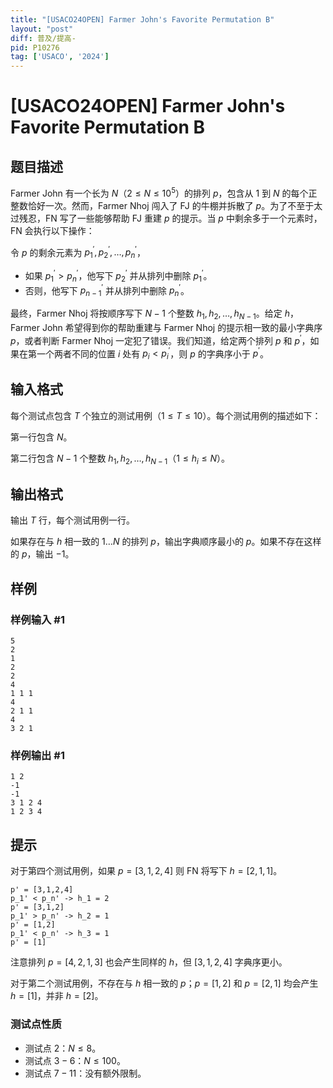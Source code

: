 ```yaml
---
title: "[USACO24OPEN] Farmer John's Favorite Permutation B"
layout: "post"
diff: 普及/提高-
pid: P10276
tag: ['USACO', '2024']
---
```

# [USACO24OPEN] Farmer John's Favorite Permutation B
## 题目描述

Farmer John 有一个长为 $N$（$2\le N\le 10^5$）的排列 $p$，包含从 $1$ 到 $N$ 的每个正整数恰好一次。然而，Farmer Nhoj 闯入了 FJ 的牛棚并拆散了 $p$。为了不至于太过残忍，FN 写了一些能够帮助 FJ 重建 $p$ 的提示。当 $p$ 中剩余多于一个元素时，FN 会执行以下操作：

令 $p$ 的剩余元素为 $p_1^\prime,p_2^\prime,\ldots,p_n^\prime$，

- 如果 $p_1^\prime>p_n^\prime$，他写下 $p_2^\prime$ 并从排列中删除 $p_1^\prime$。
- 否则，他写下 $p_{n−1}^\prime$ 并从排列中删除 $p_n^\prime$。

最终，Farmer Nhoj 将按顺序写下 $N−1$ 个整数 $h_1,h_2,\ldots,h_{N−1}$。给定 $h$，Farmer John 希望得到你的帮助重建与 Farmer Nhoj 的提示相一致的最小字典序 $p$，或者判断 Farmer Nhoj 一定犯了错误。我们知道，给定两个排列 $p$ 和 $p^\prime$，如果在第一个两者不同的位置 $i$ 处有 $p_i<p_i^\prime$，则 $p$ 的字典序小于 $p^\prime$。
## 输入格式

每个测试点包含 $T$ 个独立的测试用例（$1\le T\le 10$）。每个测试用例的描述如下：

第一行包含 $N$。

第二行包含 $N−1$ 个整数 $h_1,h_2,\ldots,h_{N−1}$（$1\le h_i\le N$）。
## 输出格式

输出 $T$ 行，每个测试用例一行。

如果存在与 $h$ 相一致的 $1\ldots N$ 的排列 $p$，输出字典顺序最小的 $p$。如果不存在这样的 $p$，输出 $-1$。 
## 样例

### 样例输入 #1
```
5
2
1
2
2
4
1 1 1
4
2 1 1
4
3 2 1
```
### 样例输出 #1
```
1 2
-1
-1
3 1 2 4
1 2 3 4
```
## 提示

对于第四个测试用例，如果 $p=[3,1,2,4]$ 则 FN 将写下 $h=[2,1,1]$。

```plain
p' = [3,1,2,4]
p_1' < p_n' -> h_1 = 2
p' = [3,1,2]
p_1' > p_n' -> h_2 = 1
p' = [1,2]
p_1' < p_n' -> h_3 = 1
p' = [1]
```

注意排列 $p=[4,2,1,3]$ 也会产生同样的 $h$，但 $[3,1,2,4]$ 字典序更小。

对于第二个测试用例，不存在与 $h$ 相一致的 $p$；$p=[1,2]$ 和 $p=[2,1]$ 均会产生 $h=[1]$，并非 $h=[2]$。

### 测试点性质

- 测试点 $2$：$N\le 8$。
- 测试点 $3-6$：$N\le 100$。
- 测试点 $7-11$：没有额外限制。
